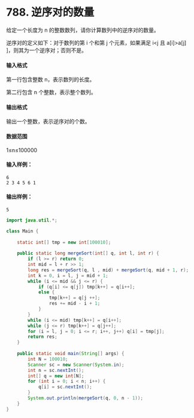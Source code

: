 # 788. 逆序对的数量

给定一个长度为 n 的整数数列，请你计算数列中的逆序对的数量。

逆序对的定义如下：对于数列的第 i 个和第 j 个元素，如果满足 i<j 且 a[i]>a[j] ]，则其为一个逆序对；否则不是。

#### 输入格式

第一行包含整数 n，表示数列的长度。

第二行包含 n 个整数，表示整个数列。

#### 输出格式

输出一个整数，表示逆序对的个数。

#### 数据范围

1≤n≤100000

#### 输入样例：

```
6
2 3 4 5 6 1
```

#### 输出样例：

```
5
```



```java
import java.util.*;

class Main {
    
    static int[] tmp = new int[100010];
    
    public static long mergeSort(int[] q, int l, int r) {
        if (l >= r) return 0;
        int mid = l + r >> 1;
        long res = mergeSort(q, l , mid) + mergeSort(q, mid + 1, r);
        int k = 0, i = l, j = mid + 1;
        while (i <= mid && j <= r) {
            if (q[i] <= q[j]) tmp[k++] = q[i++];
            else {
                tmp[k++] = q[j ++];
                res += mid - i + 1;
            }
        }
        while (i <= mid) tmp[k++] = q[i++];
        while (j <= r) tmp[k++] = q[j++];
        for (i = l, j = 0; i <= r; i++, j++) q[i] = tmp[j];
        return res;
    }
    
    public static void main(String[] args) {
        int N = 100010;
        Scanner sc = new Scanner(System.in);
        int n = sc.nextInt();
        int[] q = new int[N];
        for (int i = 0; i < n; i++) {
            q[i] = sc.nextInt();
        }
        System.out.println(mergeSort(q, 0, n - 1));
    }
}
```

